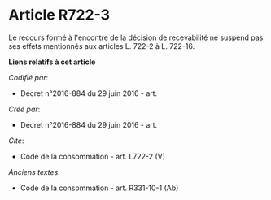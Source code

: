# Article R722-3

Le recours formé à l'encontre de la décision de recevabilité ne suspend pas ses effets mentionnés aux articles L. 722-2 à L.
722-16.

**Liens relatifs à cet article**

_Codifié par_:

  - Décret n°2016-884 du 29 juin 2016 - art.

_Créé par_:

  - Décret n°2016-884 du 29 juin 2016 - art.

_Cite_:

  - Code de la consommation - art. L722-2 (V)

_Anciens textes_:

  - Code de la consommation - art. R331-10-1 (Ab)
